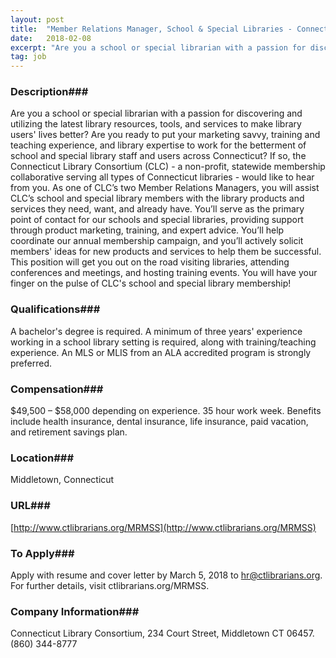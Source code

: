 ```yaml
---
layout: post
title:  "Member Relations Manager, School & Special Libraries - Connecticut Library Consortium"
date:   2018-02-08
excerpt: "Are you a school or special librarian with a passion for discovering and utilizing the latest library resources, tools, and services to make library users' lives better? Are you ready to put your marketing savvy, training and teaching experience, and library expertise to work for the betterment of school and..."
tag: job
---
```


### Description###

Are you a school or special librarian with a passion for discovering and utilizing the latest library resources, tools, and services to make library users' lives better? Are you ready to put your marketing savvy, training and teaching experience, and library expertise to work for the betterment of school and special library staff and users across Connecticut? If so, the Connecticut Library Consortium (CLC) - a non-profit, statewide membership collaborative serving all types of Connecticut libraries - would like to hear from you. As one of CLC’s two Member Relations Managers, you will assist CLC’s school and special library members with the library products and services they need, want, and already have. You’ll serve as the primary point of contact for our schools and special libraries, providing support through product marketing, training, and expert advice. You’ll help coordinate our annual membership campaign, and you’ll actively solicit members' ideas for new products and services to help them be successful. This position will get you out on the road visiting libraries, attending conferences and meetings, and hosting training events. You will have your finger on the pulse of CLC's school and special library membership!




### Qualifications###

A bachelor's degree is required. A minimum of three years' experience working in a school library setting is required, along with training/teaching experience. An MLS or MLIS from an ALA accredited program is strongly preferred.


### Compensation###

$49,500 – $58,000 depending on experience. 35 hour work week. Benefits include health insurance, dental insurance, life insurance, paid vacation, and retirement savings plan. 


### Location###

Middletown, Connecticut


### URL###

[http://www.ctlibrarians.org/MRMSS](http://www.ctlibrarians.org/MRMSS)

### To Apply###

Apply with resume and cover letter by March 5, 2018 to hr@ctlibrarians.org. For further details, visit ctlibrarians.org/MRMSS.


### Company Information###

Connecticut Library Consortium, 234 Court Street, Middletown CT 06457. (860) 344-8777



